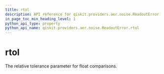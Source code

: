 ```yaml
---
title: rtol
description: API reference for qiskit.providers.aer.noise.ReadoutError.rtol
in_page_toc_min_heading_level: 1
python_api_type: property
python_api_name: qiskit.providers.aer.noise.ReadoutError.rtol
---
```


# rtol

The relative tolerance parameter for float comparisons.

